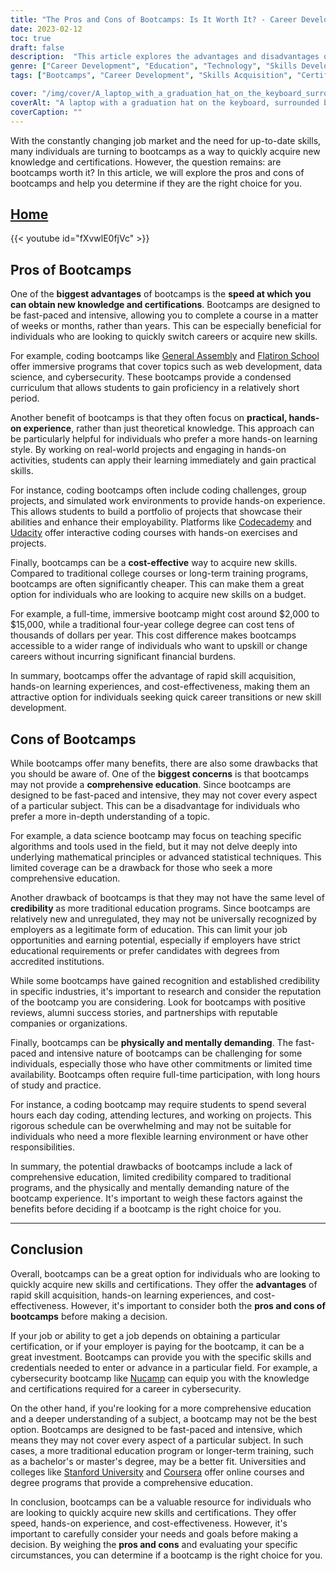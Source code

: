 ```yaml
---
title: "The Pros and Cons of Bootcamps: Is It Worth It? - Career Development"
date: 2023-02-12
toc: true
draft: false
description:  "This article explores the advantages and disadvantages of bootcamps, and helps individuals determine if they are the right choice for quickly acquiring new skills and certifications."
genre: ["Career Development", "Education", "Technology", "Skills Development", "Professional Training", "Job Market", "Learning", "Higher Education", "Upskilling", "Online Learning"]
tags: ["Bootcamps", "Career Development", "Skills Acquisition", "Certifications", "Education", "Job Market", "Hands-on Experience", "Cost-effective", "Comprehensive Education", "Credibility", "Physical and Mental Demand", "Upskilling", "Professional Training", "Online Learning", "Fast-paced Learning", "Rapid Skill Acquisition", "Career Switch", "Flexible Education", "Coding Bootcamp", "Cybersecurity Bootcamp", "Data Science Bootcamp", "Web Development Bootcamp", "Hands-on Learning", "Practical Skills", "Budget-friendly Learning", "Career Advancement", "Job Opportunities", "Flexible Learning Environment", "In-demand Skills", "Professional Credentials"]

cover: "/img/cover/A_laptop_with_a_graduation_hat_on_the_keyboard_surrounded_by_books.png"
coverAlt: "A laptop with a graduation hat on the keyboard, surrounded by stacks of books and a stopwatch"
coverCaption: ""
---
```


With the constantly changing job market and the need for up-to-date skills, many individuals are turning to bootcamps as a way to quickly acquire new knowledge and certifications. However, the question remains: are bootcamps worth it? In this article, we will explore the pros and cons of bootcamps and help you determine if they are the right choice for you.

## [Home](/cyber-security-career-playbook-start/)

{{< youtube id="fXvwlE0fjVc" >}}

## Pros of Bootcamps

One of the **biggest advantages** of bootcamps is the **speed at which you can obtain new knowledge and certifications**. Bootcamps are designed to be fast-paced and intensive, allowing you to complete a course in a matter of weeks or months, rather than years. This can be especially beneficial for individuals who are looking to quickly switch careers or acquire new skills.

For example, coding bootcamps like [General Assembly](https://generalassemb.ly/) and [Flatiron School](https://flatironschool.com/) offer immersive programs that cover topics such as web development, data science, and cybersecurity. These bootcamps provide a condensed curriculum that allows students to gain proficiency in a relatively short period.

Another benefit of bootcamps is that they often focus on **practical, hands-on experience**, rather than just theoretical knowledge. This approach can be particularly helpful for individuals who prefer a more hands-on learning style. By working on real-world projects and engaging in hands-on activities, students can apply their learning immediately and gain practical skills.

For instance, coding bootcamps often include coding challenges, group projects, and simulated work environments to provide hands-on experience. This allows students to build a portfolio of projects that showcase their abilities and enhance their employability. Platforms like [Codecademy](https://www.codecademy.com/) and [Udacity](https://www.udacity.com/) offer interactive coding courses with hands-on exercises and projects.

Finally, bootcamps can be a **cost-effective** way to acquire new skills. Compared to traditional college courses or long-term training programs, bootcamps are often significantly cheaper. This can make them a great option for individuals who are looking to acquire new skills on a budget.

For example, a full-time, immersive bootcamp might cost around $2,000 to $15,000, while a traditional four-year college degree can cost tens of thousands of dollars per year. This cost difference makes bootcamps accessible to a wider range of individuals who want to upskill or change careers without incurring significant financial burdens.

In summary, bootcamps offer the advantage of rapid skill acquisition, hands-on learning experiences, and cost-effectiveness, making them an attractive option for individuals seeking quick career transitions or new skill development.

## Cons of Bootcamps

While bootcamps offer many benefits, there are also some drawbacks that you should be aware of. One of the **biggest concerns** is that bootcamps may not provide a **comprehensive education**. Since bootcamps are designed to be fast-paced and intensive, they may not cover every aspect of a particular subject. This can be a disadvantage for individuals who prefer a more in-depth understanding of a topic.

For example, a data science bootcamp may focus on teaching specific algorithms and tools used in the field, but it may not delve deeply into underlying mathematical principles or advanced statistical techniques. This limited coverage can be a drawback for those who seek a more comprehensive education.

Another drawback of bootcamps is that they may not have the same level of **credibility** as more traditional education programs. Since bootcamps are relatively new and unregulated, they may not be universally recognized by employers as a legitimate form of education. This can limit your job opportunities and earning potential, especially if employers have strict educational requirements or prefer candidates with degrees from accredited institutions.

While some bootcamps have gained recognition and established credibility in specific industries, it's important to research and consider the reputation of the bootcamp you are considering. Look for bootcamps with positive reviews, alumni success stories, and partnerships with reputable companies or organizations.

Finally, bootcamps can be **physically and mentally demanding**. The fast-paced and intensive nature of bootcamps can be challenging for some individuals, especially those who have other commitments or limited time availability. Bootcamps often require full-time participation, with long hours of study and practice.

For instance, a coding bootcamp may require students to spend several hours each day coding, attending lectures, and working on projects. This rigorous schedule can be overwhelming and may not be suitable for individuals who need a more flexible learning environment or have other responsibilities.

In summary, the potential drawbacks of bootcamps include a lack of comprehensive education, limited credibility compared to traditional programs, and the physically and mentally demanding nature of the bootcamp experience. It's important to weigh these factors against the benefits before deciding if a bootcamp is the right choice for you.

________

## Conclusion

Overall, bootcamps can be a great option for individuals who are looking to quickly acquire new skills and certifications. They offer the **advantages** of rapid skill acquisition, hands-on learning experiences, and cost-effectiveness. However, it's important to consider both the **pros and cons of bootcamps** before making a decision.

If your job or ability to get a job depends on obtaining a particular certification, or if your employer is paying for the bootcamp, it can be a great investment. Bootcamps can provide you with the specific skills and credentials needed to enter or advance in a particular field. For example, a cybersecurity bootcamp like [Nucamp](https://www.nucamp.co/) can equip you with the knowledge and certifications required for a career in cybersecurity.

On the other hand, if you're looking for a more comprehensive education and a deeper understanding of a subject, a bootcamp may not be the best option. Bootcamps are designed to be fast-paced and intensive, which means they may not cover every aspect of a particular subject. In such cases, a more traditional education program or longer-term training, such as a bachelor's or master's degree, may be a better fit. Universities and colleges like [Stanford University](https://online.stanford.edu/) and [Coursera](https://www.coursera.org/) offer online courses and degree programs that provide a comprehensive education.

In conclusion, bootcamps can be a valuable resource for individuals who are looking to quickly acquire new skills and certifications. They offer speed, hands-on experience, and cost-effectiveness. However, it's important to carefully consider your needs and goals before making a decision. By weighing the **pros and cons** and evaluating your specific circumstances, you can determine if a bootcamp is the right choice for you.


